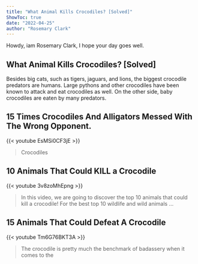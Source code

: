 ```yaml
---
title: "What Animal Kills Crocodiles? [Solved]"
ShowToc: true 
date: "2022-04-25"
author: "Rosemary Clark" 
---
```


Howdy, iam Rosemary Clark, I hope your day goes well.
## What Animal Kills Crocodiles? [Solved]
Besides big cats, such as tigers, jaguars, and lions, the biggest crocodile predators are humans. Large pythons and other crocodiles have been known to attack and eat crocodiles as well. On the other side, baby crocodiles are eaten by many predators.

## 15 Times Crocodiles And Alligators Messed With The Wrong Opponent.
{{< youtube EsMSi0CF3jE >}}
>Crocodiles

## 10 Animals That Could KILL a Crocodile
{{< youtube 3v8zoMhEpng >}}
>In this video, we are going to discover the top 10 animals that could kill a crocodile! For the best top 10 wildlife and wild animals ...

## 15 Animals That Could Defeat A Crocodile
{{< youtube Tm6G76BKT3A >}}
>The crocodile is pretty much the benchmark of badassery when it comes to the 

